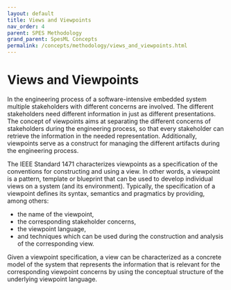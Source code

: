 ```yaml
---
layout: default
title: Views and Viewpoints
nav_order: 4
parent: SPES Methodology
grand_parent: SpesML Concepts
permalink: /concepts/methodology/views_and_viewpoints.html
---
```

# Views and Viewpoints

In the engineering process of a software-intensive embedded system multiple stakeholders with different concerns are involved. The different stakeholders need different information in just as different presentations. The concept of viewpoints aims at separating the different concerns of stakeholders during the engineering process, so that every stakeholder can retrieve the information in the needed representation. Additionally, viewpoints serve as a construct for managing the different artifacts during the engineering process.

The IEEE Standard 1471 characterizes viewpoints as a specification of the conventions for constructing and using a view. In other words, a viewpoint is a pattern, template or blueprint that can be used to develop individual views on a system (and its environment). Typically, the specification of a viewpoint defines its syntax, semantics and pragmatics by providing, among others:

- the name of the viewpoint,
- the corresponding stakeholder concerns,
- the viewpoint language,
- and techniques which can be used during the construction and analysis of the corresponding view.

Given a viewpoint specification, a view can be characterized as a concrete model of the system that represents the information that is relevant for the corresponding viewpoint concerns by using the conceptual structure of the underlying viewpoint language.

